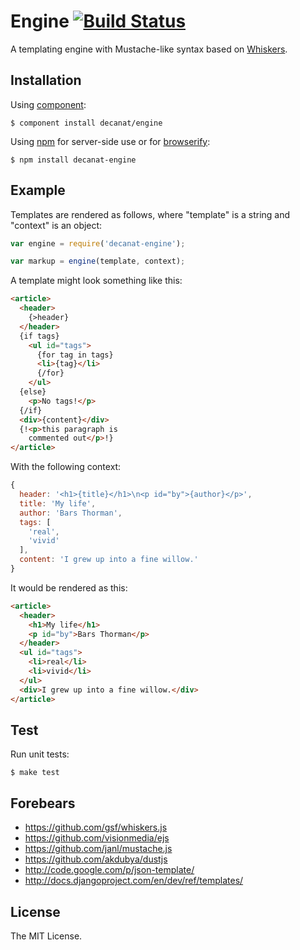 # Engine [![Build Status](https://travis-ci.org/decanat/engine.svg?branch=master)](https://travis-ci.org/decanat/engine)

A templating engine with Mustache-like syntax based on [Whiskers](https://github.com/gsf/whiskers.js).

## Installation

Using [component](https://github.com/component/component):

    $ component install decanat/engine

Using [npm](http://npmjs.org/) for server-side use or for [browserify](http://browserify.org/):

    $ npm install decanat-engine

## Example

Templates are rendered as follows, where "template" is a string and "context"
is an object:

```js
var engine = require('decanat-engine');

var markup = engine(template, context);
```

A template might look something like this:

```html
<article>
  <header>
    {>header}
  </header>
  {if tags}
    <ul id="tags">
      {for tag in tags}
      <li>{tag}</li>
      {/for}
    </ul>
  {else}
    <p>No tags!</p>
  {/if}
  <div>{content}</div>
  {!<p>this paragraph is 
    commented out</p>!}
</article>
```

With the following context:

```js
{
  header: '<h1>{title}</h1>\n<p id="by">{author}</p>',
  title: 'My life',
  author: 'Bars Thorman',
  tags: [
    'real',
    'vivid'
  ],
  content: 'I grew up into a fine willow.'
}
```

It would be rendered as this:

```html
<article>
  <header>
    <h1>My life</h1>
    <p id="by">Bars Thorman</p>
  </header>
  <ul id="tags">
    <li>real</li>
    <li>vivid</li>
  </ul>
  <div>I grew up into a fine willow.</div>
</article>
```

## Test

Run unit tests:

    $ make test


## Forebears

* <https://github.com/gsf/whiskers.js>
* <https://github.com/visionmedia/ejs>
* <https://github.com/janl/mustache.js>
* <https://github.com/akdubya/dustjs>
* <http://code.google.com/p/json-template/>
* <http://docs.djangoproject.com/en/dev/ref/templates/>

## License

The MIT License.
